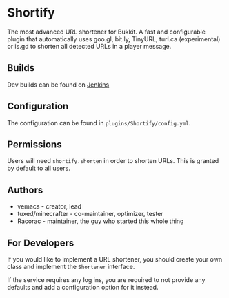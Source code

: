 Shortify
========

The most advanced URL shortener for Bukkit. A fast and configurable plugin that automatically uses goo.gl, bit.ly, TinyURL, turl.ca (experimental) or is.gd to shorten all detected URLs in a player message.

Builds
------

Dev builds can be found on [Jenkins](http://ci.md-5.net/job/Shortify/)

Configuration
-------------

The configuration can be found in `plugins/Shortify/config.yml`.

Permissions
-----------

Users will need `shortify.shorten` in order to shorten URLs. This is granted by default to all users.

Authors
-------

* vemacs - creator, lead
* tuxed/minecrafter - co-maintainer, optimizer, tester
* Racorac - maintainer, the guy who started this whole thing

For Developers
-------

If you would like to implement a URL shortener, you should create your own class and implement the `Shortener` interface.

If the service requires any log ins, you are required to not provide any defaults and add a configuration option for it instead.

